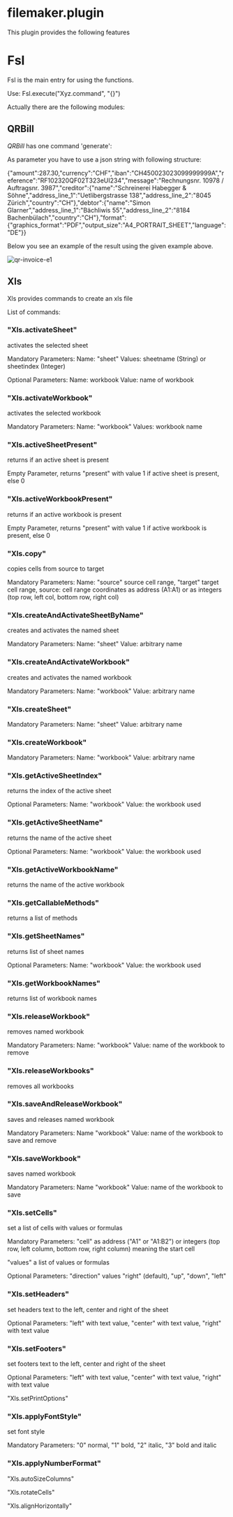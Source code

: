 # filemaker.plugin
This plugin provides the following features
# Fsl
Fsl is the main entry for using the functions.

Use: Fsl.execute("Xyz.command", "{}")

Actually there are the following modules:

## QRBill
*QRBill* has one command 'generate':

As parameter you have to use a json string with following structure:

{"amount":287.30,"currency":"CHF","iban":"CH450023023099999999A","reference":"RF102320QF02T323eUI234","message":"Rechnungsnr. 10978 / Auftragsnr. 3987","creditor":{"name":"Schreinerei Habegger & Söhne","address_line_1":"Uetlibergstrasse 138","address_line_2":"8045 Zürich","country":"CH"},"debtor":{"name":"Simon Glarner","address_line_1":"Bächliwis 55","address_line_2":"8184 Bachenbülach","country":"CH"},"format":{"graphics_format":"PDF","output_size":"A4_PORTRAIT_SHEET","language":"DE"}}


Below you see an example of the result using the given example above.

![qr-invoice-e1](https://user-images.githubusercontent.com/1636301/236786580-bc1bee67-af0c-43ef-94ef-fd4c117ddc60.svg)

## Xls
Xls provides commands to create an xls file

List of commands:

### "Xls.activateSheet" 
activates the selected sheet

Mandatory Parameters: Name: "sheet" Values: sheetname (String) or sheetindex (Integer)

Optional Parameters: Name: workbook Value: name of workbook

### "Xls.activateWorkbook"
activates the selected workbook

Mandatory Parameters: Name: "workbook" Values: workbook name

### "Xls.activeSheetPresent"
returns if an active sheet is present

Empty Parameter, returns "present" with value 1 if active sheet is present, else 0

### "Xls.activeWorkbookPresent"
returns if an active workbook is present

Empty Parameter, returns "present" with value 1 if active workbook is present, else 0

### "Xls.copy"
copies cells from source to target

Mandatory Parameters: Name: "source" source cell range, "target" target cell range,
source: cell range coordinates as address (A1:A1) or as integers (top row, left col, bottom row, right col)

### "Xls.createAndActivateSheetByName"
creates and activates the named sheet

Mandatory Parameters: Name: "sheet" Value: arbitrary name

### "Xls.createAndActivateWorkbook"
creates and activates the named workbook

Mandatory Parameters: Name: "workbook" Value: arbitrary name

### "Xls.createSheet"
Mandatory Parameters: Name: "sheet" Value: arbitrary name

### "Xls.createWorkbook"
Mandatory Parameters: Name: "workbook" Value: arbitrary name

### "Xls.getActiveSheetIndex"
returns the index of the active sheet

Optional Parameters: Name: "workbook" Value: the workbook used

### "Xls.getActiveSheetName"
returns the name of the active sheet

Optional Parameters: Name: "workbook" Value: the workbook used

### "Xls.getActiveWorkbookName"
returns the name of the active workbook

### "Xls.getCallableMethods"
returns a list of methods

### "Xls.getSheetNames"
returns list of sheet names

Optional Parameters: Name: "workbook" Value: the workbook used

### "Xls.getWorkbookNames"
returns list of workbook names

### "Xls.releaseWorkbook"
removes named workbook

Mandatory Parameters: Name: "workbook" Value: name of the workbook to remove

### "Xls.releaseWorkbooks"
removes all workbooks

### "Xls.saveAndReleaseWorkbook"
saves and releases named workbook

Mandatory Parameters: Name "workbook" Value: name of the workbook to save and remove

### "Xls.saveWorkbook"
saves named workbook

Mandatory Parameters: Name "workbook" Value: name of the workbook to save

### "Xls.setCells"
set a list of cells with values or formulas

Mandatory Parameters: "cell" as address ("A1" or "A1:B2") or integers (top row, left column, bottom row, right column) meaning the start cell

"values" a list of values or formulas

Optional Parameters: "direction" values "right" (default), "up", "down", "left"

### "Xls.setHeaders"
set headers text to the left, center and right of the sheet

Optional Parameters: "left" with text value, "center" with text value, "right" with text value

### "Xls.setFooters"
set footers text to the left, center and right of the sheet

Optional Parameters: "left" with text value, "center" with text value, "right" with text value

"Xls.setPrintOptions"

### "Xls.applyFontStyle"
set font style

Mandatory Parameters: "0" normal, "1" bold, "2" italic, "3" bold and italic 

### "Xls.applyNumberFormat"

"Xls.autoSizeColumns"

"Xls.rotateCells"

"Xls.alignHorizontally"
